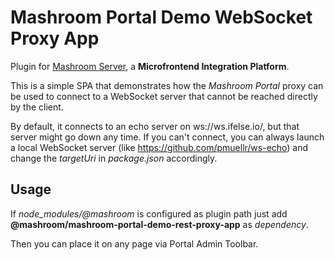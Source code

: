 
# Mashroom Portal Demo WebSocket Proxy App

Plugin for [Mashroom Server](https://www.mashroom-server.com), a **Microfrontend Integration Platform**.

This is a simple SPA that demonstrates how the _Mashroom Portal_ proxy can be used to connect to a
WebSocket server that cannot be reached directly by the client.

By default, it connects to an echo server on ws://ws.ifelse.io/, but that server might go down any time.
If you can't connect, you can always launch a local WebSocket server (like https://github.com/pmuellr/ws-echo)
and change the *targetUri* in *package.json* accordingly.

## Usage

If *node_modules/@mashroom* is configured as plugin path just add **@mashroom/mashroom-portal-demo-rest-proxy-app** as *dependency*.

Then you can place it on any page via Portal Admin Toolbar.
